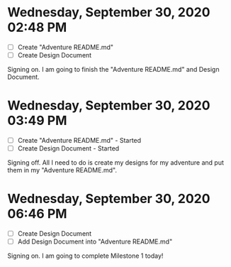 # Wednesday, September 30, 2020 02:48 PM
- [ ] Create "Adventure README.md"
- [ ] Create Design Document

Signing on. I am going to finish the "Adventure README.md" and Design Document.

# Wednesday, September 30, 2020 03:49 PM
- [ ] Create "Adventure README.md" - Started
- [ ] Create Design Document - Started

Signing off. All I need to do is create my designs for my adventure and put them in my "Adventure README.md".

# Wednesday, September 30, 2020 06:46 PM
- [ ] Create Design Document
- [ ] Add Design Document into "Adventure README.md"

Signing on. I am going to complete Milestone 1 today!